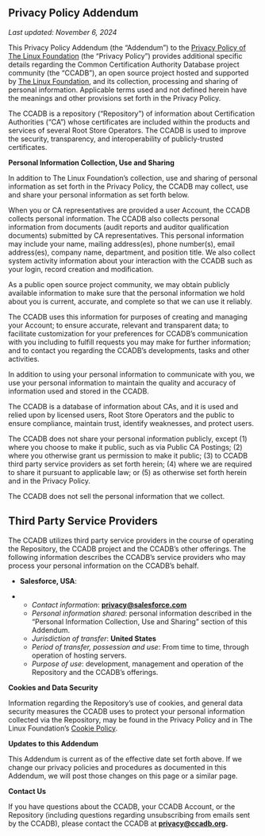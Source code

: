 ## Privacy Policy Addendum

*Last updated: November 6, 2024*

This Privacy Policy Addendum (the “Addendum”) to the [Privacy Policy of The Linux Foundation](https://www.linuxfoundation.org/legal/privacy-policy?hsLang=en) (the “Privacy Policy”) provides additional specific details regarding the Common Certification Authority Database project community (the “CCADB”), an open source project hosted and supported by [The Linux Foundation](https://www.linuxfoundation.org/), and its collection, processing and sharing of personal information. Applicable terms used and not defined herein have the meanings and other provisions set forth in the Privacy Policy.

The CCADB is a repository (“Repository”) of information about Certification Authorities (“CA”) whose certificates are included within the products and services of several Root Store Operators. The CCADB is used to improve the security, transparency, and interoperability of publicly-trusted certificates.

**Personal Information Collection, Use and Sharing**

In addition to The Linux Foundation’s collection, use and sharing of personal information as set forth in the Privacy Policy, the CCADB may collect, use and share your personal information as set forth below.

When you or CA representatives are provided a user Account, the CCADB collects personal information. The CCADB also collects personal information from documents (audit reports and auditor qualification documents) submitted by CA representatives. This personal information may include your name, mailing address(es), phone number(s), email address(es), company name, department, and position title. We also collect system activity information about your interaction with the CCADB such as your login, record creation and modification. 

As a public open source project community, we may obtain publicly available information to make sure that the personal information we hold about you is current, accurate, and complete so that we can use it reliably. 

The CCADB uses this information for purposes of creating and managing your Account; to ensure accurate, relevant and transparent data; to facilitate customization for your preferences for CCADB’s communication with you including to fulfill requests you may make for further information; and to contact you regarding the CCADB’s developments, tasks and other activities.

In addition to using your personal information to communicate with you, we use your personal information to maintain the quality and accuracy of information used and stored in the CCADB. 

The CCADB is a database of information about CAs, and it is used and relied upon by licensed users, Root Store Operators and the public to ensure compliance, maintain trust, identify weaknesses, and protect users.

The CCADB does not share your personal information publicly, except (1) where you choose to make it public, such as via Public CA Postings; (2) where you otherwise grant us permission to make it public; (3) to CCADB third party service providers as set forth herein; (4) where we are required to share it pursuant to applicable law; or (5) as otherwise set forth herein and in the Privacy Policy. 

The CCADB does not sell the personal information that we collect.

## **Third Party Service Providers**

The CCADB utilizes third party service providers in the course of operating the Repository, the CCADB project and the CCADB’s other offerings. The following information describes the CCADB’s service providers who may process your personal information on the CCADB’s behalf.

- **Salesforce, USA**:

- - *Contact information*: **privacy@salesforce.com**
  - *Personal information shared*: personal information described in the “Personal Information Collection, Use and Sharing” section of this Addendum.
  - *Jurisdiction of transfer*: **United States**
  - *Period of transfer, possession and use*: From time to time, through operation of hosting servers.
  - *Purpose of use*: development, management and operation of the Repository and the CCADB’s offerings.



**Cookies and Data Security**

Information regarding the Repository’s use of cookies, and general data security measures the CCADB uses to protect your personal information collected via the Repository, may be found in the Privacy Policy and in The Linux Foundation’s [Cookie Policy](https://www.linuxfoundation.org/legal/cookies).

**Updates to this Addendum**

This Addendum is current as of the effective date set forth above. If we change our privacy policies and procedures as documented in this Addendum, we will post those changes on this page or a similar page.

**Contact Us**

If you have questions about the CCADB, your CCADB Account, or the Repository (including questions regarding unsubscribing from emails sent by the CCADB), please contact the CCADB at **[privacy@ccadb.org](mailto:privacy@ccadb.org).**
